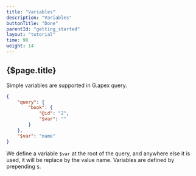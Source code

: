 ```yaml
---
title: "Variables"
description: "Variables"
buttonTitle: "Done"
parentId: "getting_started"
layout: "tutorial"
time: 90
weight: 14
---
```


## {$page.title}

Simple variables are supported in G.apex query.

```JSON
{
    "query": {
        "book": {
            "@id": "2",
            "$var": ""
        }
    },
    "$var": "name"
}
```

We define a variable `$var` at the root of the query, and anywhere else it is used, it will be replace by the value name. Variables are defined by prepending `$`.
